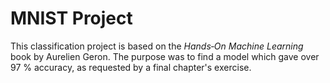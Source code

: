 # MNIST Project

This classification project is based on the *Hands‑On Machine Learning* book
by Aurelien Geron.
The purpose was to find a model which gave over 97 % accuracy, as requested
by a final chapter's exercise.